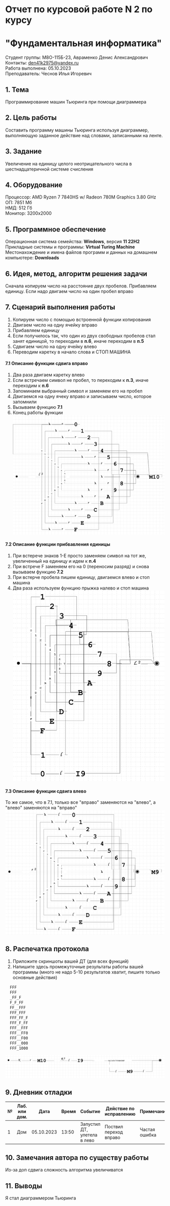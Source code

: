 # Отчет по курсовой работе N 2 по курсу
# "Фундаментальная информатика"

Студент группы: M8О-115Б-23, Авраменко Денис Александрович\
Контакты: den41k2975@yandex.ru \
Работа выполнена: 05.10.2023\
Преподаватель: Чеснов Илья Игоревич

## 1. Тема

Программирование машин Тьюринга при помощи диаграммера

## 2. Цель работы

Составить программу машины Тьюринга используя диаграммер, выполняющую заданное действие над словами, записанными на ленте.

## 3. Задание

Увеличение на единицу целого неотрицательного числа в шестнадцатеричной системе счисления 

## 4. Оборудование

Процессор: AMD Ryzen 7 7840HS w/ Radeon 780M Graphics  3.80 GHz
ОП: 7851 Мб\
НМД: 512 Гб\
Монитор: 3200x2000

## 5. Программное обеспечение

Операционная система семейства: **Windows**, версия **11 22H2**\
Прикладные системы и программы: **Virtual Turing Machine**\
Местонахождение и имена файлов программ и данных на домашнем компьютере: **Downloads**

## 6. Идея, метод, алгоритм решения задачи

Сначала копируем число на расстояние двух пробелов. Прибавляем единицу. Если надо двигаем число на один пробел вправо

## 7. Сценарий выполнения работы

1. Копируем число с помощью встроенной функции копирования
2. Двигаем число на одну ячейку вправо
3. Прибавляем единицу
4. Если получилось так, что один из двух свободных пробелов стал занят единицой, то переходим в **п.6**, иначе переходим в **п.5**
5. Сдвигаем число на одну ячейку влево
6. Переводим каретку в начало слова и СТОП МАШИНА

#### 7.1 Описание функции сдвига вправо
1. Два раза двигаем каретку влево
2. Если встречаем символ не пробел, то переходим к **п.3**, иначе переходим к **п.6**
3. Запоминаем выбранный символ и заменяем его на пробел
4. Двигаемся на одну ячеку вправо и записываем число, которое запомнили
5. Вызываем функцию **7.1**
6. Конец работы функции
![alt text](https://github.com/den4ik2975/MAI_Labs/blob/main/Lab3/images/mvr.png?raw=true)

#### 7.2 Описание функции прибвавления единицы
1. При встерече знаков 1-E просто заменяем символ на тот же, увеличенный на единицу и идем к **п.4**
2. При встрече F заменяем его на 0 (переносим разряд) и снова вызываем функцию **7.2**
3. При встерче пробела пишем единицу, двигаемся влево и стоп машина
4. Два раза используем функцию прыжка налево и стоп машина
![alt text](https://github.com/den4ik2975/MAI_Labs/blob/main/Lab3/images/increment.png?raw=true)

#### 7.3 Описание функции сдвига влево
То же самое, что в 7.1, только все "вправо" заменяются на "влево", а "влево" заменяются на "вправо"
![alt text](https://github.com/den4ik2975/MAI_Labs/blob/main/Lab3/images/mvl.png?raw=true)


## 8. Распечатка протокола

1. Приложите скриншоты вашей ДТ (для всех функций)
2. Напишите здесь промежуточные результаты работы вашей программы (много не надо 5-10 результатов хватит, пишите только основные действия)

```
  FFF
  FFF
  _FF_F
  F_F_FF
  FF__FFF
  FFF_FFF
  FFF_FF_F
  FFF_F_FF
  FFF__FFF
  FFF__FF0
  FFF__F00
  FFF__000
  FFF_1000

```
![alt text](https://github.com/den4ik2975/MAI_Labs/blob/main/Lab3/images/main.png?raw=true)

## 9. Дневник отладки

| № | Лаб. или дом. | Дата       | Время     | Событие                                                | Действие по исправлению   | Примечание     |
|---|---------------|------------|-----------|--------------------------------------------------------|---------------------------|----------------|
|1  | Дом           | 05.10.2023 | 13:50     | Запустил ДТ, улетела в лево                     | Поствил переход вправо   | Частая ошибка  |

## 10. Замечания автора по существу работы

Из-за доп сдвига сложность алгоритма увеличиватся

## 11. Выводы

Я стал диаграммером Тьюринга
